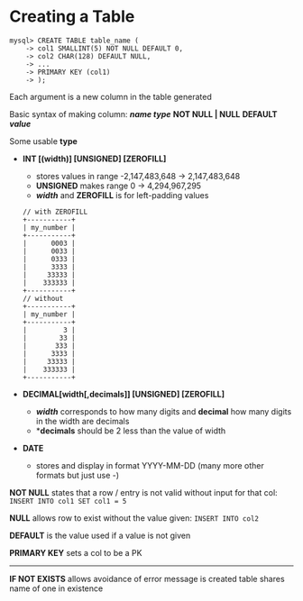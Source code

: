 # Creating a Table

```SQL:
mysql> CREATE TABLE table_name (
	-> col1 SMALLINT(5) NOT NULL DEFAULT 0,
	-> col2 CHAR(128) DEFAULT NULL,
	-> ...
	-> PRIMARY KEY (col1)
	-> );

```
Each argument is a new column in the table generated

Basic syntax of making column: ***name type*** **NOT NULL | NULL** **DEFAULT** ***value***

Some usable **type**

- **INT [(width)] [UNSIGNED] [ZEROFILL]** 

	- stores values in range -2,147,483,648 -> 2,147,483,648
	- **UNSIGNED** makes range 0 -> 4,294,967,295
	- ***width*** and **ZEROFILL** is for left-padding values

	```
	// with ZEROFILL
	+-----------+
	| my_number |
	+-----------+
	|      0003 |
	|      0033 |
	|      0333 |
	|      3333 |
	|     33333 |
	|    333333 |
	+-----------+
	// without
	+-----------+
	| my_number |
	+-----------+
	|         3 |
	|        33 |
	|       333 |
	|      3333 |
	|     33333 |
	|    333333 |
	+-----------+
	```
	
- **DECIMAL[width[,decimals]] [UNSIGNED] [ZEROFILL]**

	- ***width*** corresponds to how many digits and **decimal** how many digits in the width are decimals
	-  ***decimals** should be 2 less than the value of width

- **DATE**

	- stores and display in format YYYY-MM-DD (many more other formats but just use -)


**NOT NULL** states that a row / entry is not valid without input for that col: `INSERT INTO col1 SET col1 = 5`

**NULL** allows row to exist without the value given: `INSERT INTO col2`

**DEFAULT** is the value used if a value is not given

**PRIMARY KEY** sets a col to be a PK

---

**IF NOT EXISTS** allows avoidance of error message is created table shares name of one in existence

